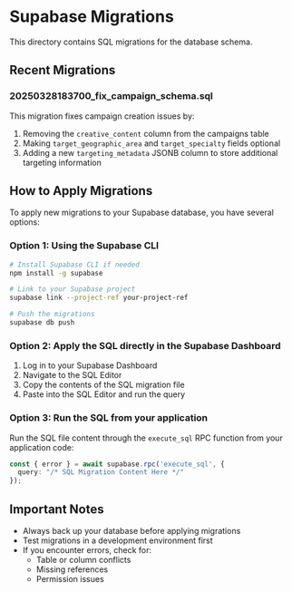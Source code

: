 # Supabase Migrations

This directory contains SQL migrations for the database schema.

## Recent Migrations

### 20250328183700_fix_campaign_schema.sql

This migration fixes campaign creation issues by:

1. Removing the `creative_content` column from the campaigns table
2. Making `target_geographic_area` and `target_specialty` fields optional
3. Adding a new `targeting_metadata` JSONB column to store additional targeting information

## How to Apply Migrations

To apply new migrations to your Supabase database, you have several options:

### Option 1: Using the Supabase CLI

```bash
# Install Supabase CLI if needed
npm install -g supabase

# Link to your Supabase project
supabase link --project-ref your-project-ref

# Push the migrations
supabase db push
```

### Option 2: Apply the SQL directly in the Supabase Dashboard

1. Log in to your Supabase Dashboard
2. Navigate to the SQL Editor
3. Copy the contents of the SQL migration file
4. Paste into the SQL Editor and run the query

### Option 3: Run the SQL from your application

Run the SQL file content through the `execute_sql` RPC function from your application code:

```typescript
const { error } = await supabase.rpc('execute_sql', {
  query: "/* SQL Migration Content Here */"
});
```

## Important Notes

- Always back up your database before applying migrations
- Test migrations in a development environment first
- If you encounter errors, check for:
  - Table or column conflicts
  - Missing references
  - Permission issues
